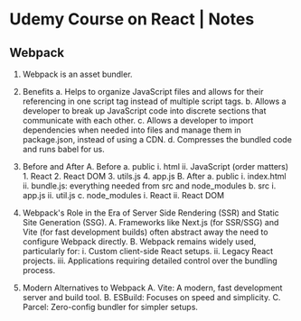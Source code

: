 # Udemy Course on React | Notes

## Webpack

1. Webpack is an asset bundler.
2. Benefits
  a. Helps to organize JavaScript files and allows for their referencing in one script tag instead of multiple script tags.
  b. Allows a developer to break up JavaScript code into discrete sections that communicate with each other.
  c. Allows a developer to import dependencies when needed into files and manage them in package.json, instead of using a CDN.
  d. Compresses the bundled code and runs babel for us.
3. Before and After
  A. Before
    a. public
      i. html
      ii. JavaScript (order matters)
        1. React
        2. React DOM
        3. utils.js
        4. app.js
  B. After
    a. public
      i. index.html
      ii. bundle.js: everything needed from src and node_modules
    b. src
      i. app.js
      ii. util.js
    c. node_modules
      i. React
      ii. React DOM
4. Webpack's Role in the Era of Server Side Rendering (SSR) and Static Site Generation (SSG).
  A. Frameworks like Next.js (for SSR/SSG) and Vite (for fast development builds) often abstract away the need to configure Webpack directly. 
  B. Webpack remains widely used, particularly for:
    i. Custom client-side React setups.
    ii. Legacy React projects.
    iii. Applications requiring detailed control over the bundling process.

5. Modern Alternatives to Webpack
  A. Vite: A modern, fast development server and build tool.
  B. ESBuild: Focuses on speed and simplicity. 
  C. Parcel: Zero-config bundler for simpler setups.
  